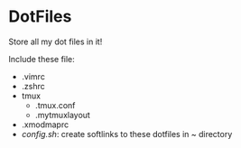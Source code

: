 # DotFiles
Store all my dot files in it!

Include these file:
- .vimrc
- .zshrc
- tmux
  - .tmux.conf
  - .mytmuxlayout
- .xmodmaprc
- *config.sh*: create softlinks to these dotfiles in ~ directory 
